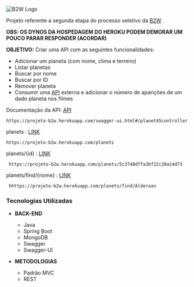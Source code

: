 ![B2W Logo](https://ri.b2w.digital/img/2013/logo.png)

Projeto referente a segunda etapa do processo seletivo da [B2W](https://ri.b2w.digital/) .

**OBS: OS DYNOS DA HOSPEDAGEM DO HEROKU PODEM DEMORAR UM POUCO PARAR RESPONDER (ACORDAR)**

**OBJETIVO:**
Criar uma API com as seguintes funcionalidades:
- Adicionar um planeta (com nome, clima e terreno)
- Listar planetas
- Buscar por nome
- Buscar por ID
- Remover planeta
- Consumir uma [API](https://swapi.co/) externa e adicionar o número de aparições de um dado planeta nos filmes



Documentação da API: [API](https://projeto-b2w.herokuapp.com/swagger-ui.html#/planet45controller) 


    https://projeto-b2w.herokuapp.com/swagger-ui.html#/planet45controller
    
    
  planets : [LINK](https://projeto-b2w.herokuapp.com/planets) 


    https://projeto-b2w.herokuapp.com/planets
   
       
planets/{id} : [LINK](https://projeto-b2w.herokuapp.com/planets/5c3748dffa3bf22c20a14d73) 


     https://projeto-b2w.herokuapp.com/planets/5c3748dffa3bf22c20a14d73
  
         
planets/find/{nome} : [LINK](https://projeto-b2w.herokuapp.com/planets/find/Alderaan) 


     hhttps://projeto-b2w.herokuapp.com/planets/find/Alderaan
    

    
    
    
### Tecnologias Utilizadas ###


   - **BACK-END**  
   
     - Java
     - Spring Boot 
     - MongoDB
     - Swagger
     - Swagger-UI
     

 - **METODOLOGIAS**  
   
     - Padrão MVC
     - REST
   
      
